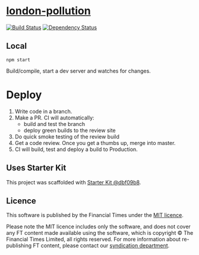 # [london-pollution](https://ig.ft.com/london-pollution)

> 

[![Build Status][circle-image]][circle-url] [![Dependency Status][devdeps-image]][devdeps-url]

## Local

```
npm start
```

Build/compile, start a dev server and watches for changes.

# Deploy

1. Write code in a branch.
2. Make a PR. CI will automatically:
    * build and test the branch
    * deploy green builds to the review site
3. Do quick smoke testing of the review build
4. Get a code review. Once you get a thumbs up, merge into master.
5. CI will build, test and deploy a build to Production.


## Uses Starter Kit

This project was scaffolded with [Starter Kit @dbf09b8](https://github.com/ft-interactive/starter-kit/tree/dbf09b8).

## Licence
This software is published by the Financial Times under the [MIT licence](http://opensource.org/licenses/MIT).

Please note the MIT licence includes only the software, and does not cover any FT content made available using the software, which is copyright &copy; The Financial Times Limited, all rights reserved. For more information about re-publishing FT content, please contact our [syndication department](http://syndication.ft.com/).

<!-- badge URLs -->
[circle-url]: https://circleci.com/gh/ft-interactive/london-pollution
[circle-image]: https://circleci.com/gh/ft-interactive/london-pollution/tree/master.svg?style=shield

[devdeps-url]: https://david-dm.org/ft-interactive/london-pollution#info=devDependencies
[devdeps-image]: https://img.shields.io/david/dev/ft-interactive/london-pollution.svg?style=flat-square
